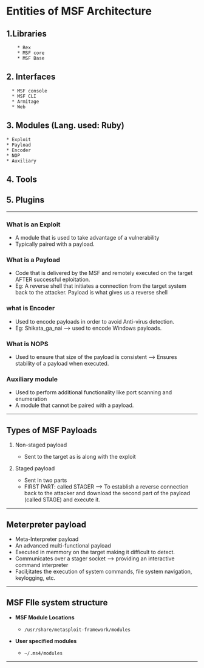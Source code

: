 # Entities of MSF Architecture
  ## 1.Libraries
        * Rex
        * MSF core
        * MSF Base

  ## 2. Interfaces
      * MSF console
      * MSF CLI
      * Armitage
      * Web

  ## 3. Modules (Lang. used: Ruby)
    * Exploit
    * Payload
    * Encoder
    * NOP
    * Auxiliary

  ## 4. Tools

  ## 5. Plugins

  ***
  ### What is an Exploit
  * A module that is used to take advantage of a vulnerability
  * Typically paired with a payload.

  ### What is a Payload
  * Code that is delivered  by the MSF and remotely executed on the target AFTER successful eploitation.
  * Eg: A reverse shell that initiates a connection from the target system back to the attacker. Payload is what gives us a reverse shell

  ### what is Encoder
  * Used to encode payloads in order to avoid Anti-virus detection.
  * Eg:  Shikata_ga_nai --> used to encode Windows payloads.

  ### What is NOPS
  * Used to ensure that size of the payload is consistent --> Ensures stability of a payload when executed.

  ### Auxiliary module
  * Used to perform additional functionality like port scanning and enumeration
  * A module that cannot be paired with a payload.

***

## Types of MSF Payloads
1. Non-staged payload
   * Sent to the target as is along with the exploit
  
2. Staged payload
   * Sent in two parts
   * FIRST PART: called STAGER --> To establish a reverse connection back to the attacker and download the second part of the payload (called STAGE) and execute it.
  
***
## Meterpreter payload
* Meta-Interpreter payload
* An advanced multi-functional payload
* Executed in memmory on  the target making it difficult to detect.
* Communicates over a stager socket --> providing an interactive command interpreter
* Facil;itates the execution of system commands, file system navigation, keylogging, etc.

***
## MSF FIle system structure
* **MSF Module Locations**
    * `/usr/share/metasploit-framework/modules`
 
* **User specified modules**
    * `~/.ms4/modules`
 

***
  


  
        

  
        
